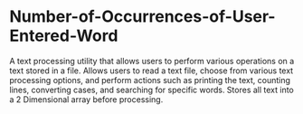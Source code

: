 # Number-of-Occurrences-of-User-Entered-Word

A text processing utility that allows users to perform various
operations on a text stored in a file. Allows users to read a text
file, choose from various text processing options, and perform
actions such as printing the text, counting lines, converting
cases, and searching for specific words. Stores all text into a 2
Dimensional array before processing.
